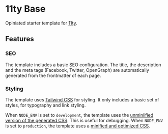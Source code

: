 # 11ty Base

Opiniated starter template for [11ty](https://11ty.dev).

## Features

### SEO

The template includes a basic SEO configuration. The title, the description and the meta tags (Facebook, Twitter, OpenGraph) are automatically generated from the frontmatter of each page.

### Styling

The template uses [Tailwind CSS](https://tailwindcss.com) for styling. It only includes a basic set of styles, for typography and link styling.

When `NODE_ENV` is set to `development`, the template uses the [unminiified version of the generated CSS](./src/assets/css/style.css). This is useful for debugging. When `NODE_ENV` is set to `production`, the template uses a [minified and optimized CSS](./src/assets/css/style.min.css).
